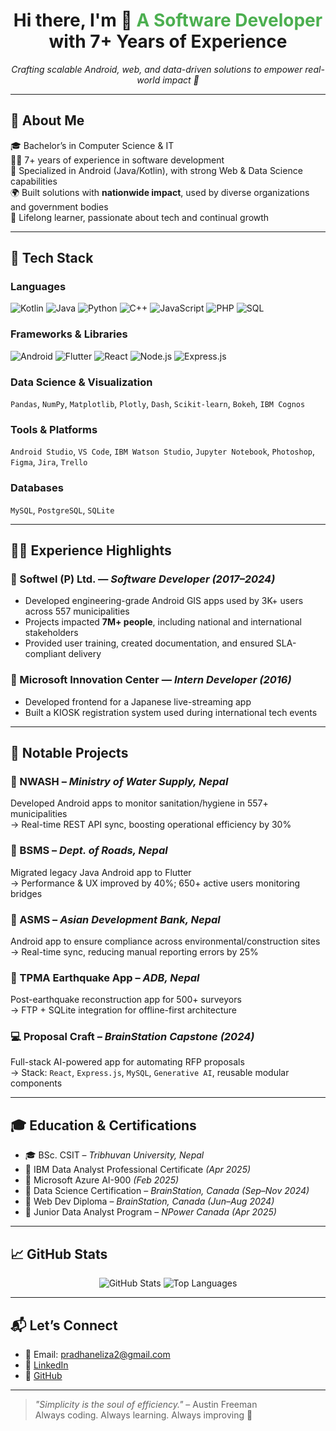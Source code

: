 <h1 align="center">Hi there, I'm 👋 <span style="color:#4CAF50;">A Software Developer</span> with 7+ Years of Experience</h1>
<p align="center">
  <em>Crafting scalable Android, web, and data-driven solutions to empower real-world impact 🚀</em>
</p>

---

## 💼 About Me

🎓 Bachelor’s in Computer Science & IT  
👨‍💻 7+ years of experience in software development  
📱 Specialized in Android (Java/Kotlin), with strong Web & Data Science capabilities  
🌍 Built solutions with **nationwide impact**, used by diverse organizations and government bodies  
🧠 Lifelong learner, passionate about tech and continual growth

---

## 🧰 Tech Stack

### Languages  
![Kotlin](https://img.shields.io/badge/Kotlin-0095D5?style=flat&logo=kotlin&logoColor=white)
![Java](https://img.shields.io/badge/Java-007396?style=flat&logo=java&logoColor=white)
![Python](https://img.shields.io/badge/Python-3776AB?style=flat&logo=python&logoColor=white)
![C++](https://img.shields.io/badge/C++-00599C?style=flat&logo=cplusplus&logoColor=white)
![JavaScript](https://img.shields.io/badge/JavaScript-F7DF1E?style=flat&logo=javascript&logoColor=black)
![PHP](https://img.shields.io/badge/PHP-777BB4?style=flat&logo=php&logoColor=white)
![SQL](https://img.shields.io/badge/SQL-336791?style=flat&logo=postgresql&logoColor=white)

### Frameworks & Libraries  
![Android](https://img.shields.io/badge/Android-3DDC84?style=flat&logo=android&logoColor=white)
![Flutter](https://img.shields.io/badge/Flutter-02569B?style=flat&logo=flutter&logoColor=white)
![React](https://img.shields.io/badge/React-20232A?style=flat&logo=react&logoColor=61DAFB)
![Node.js](https://img.shields.io/badge/Node.js-339933?style=flat&logo=nodedotjs&logoColor=white)
![Express.js](https://img.shields.io/badge/Express.js-000000?style=flat&logo=express&logoColor=white)

### Data Science & Visualization  
`Pandas`, `NumPy`, `Matplotlib`, `Plotly`, `Dash`, `Scikit-learn`, `Bokeh`, `IBM Cognos`

### Tools & Platforms  
`Android Studio`, `VS Code`, `IBM Watson Studio`, `Jupyter Notebook`, `Photoshop`, `Figma`, `Jira`, `Trello`

### Databases  
`MySQL`, `PostgreSQL`, `SQLite`

---

## 👨‍💻 Experience Highlights

### 🚧 Softwel (P) Ltd. — *Software Developer (2017–2024)*  
- Developed engineering-grade Android GIS apps used by 3K+ users across 557 municipalities  
- Projects impacted **7M+ people**, including national and international stakeholders  
- Provided user training, created documentation, and ensured SLA-compliant delivery

### 🧠 Microsoft Innovation Center — *Intern Developer (2016)*  
- Developed frontend for a Japanese live-streaming app  
- Built a KIOSK registration system used during international tech events

---

## 🌟 Notable Projects

### 📱 NWASH – *Ministry of Water Supply, Nepal*  
Developed Android apps to monitor sanitation/hygiene in 557+ municipalities  
→ Real-time REST API sync, boosting operational efficiency by 30%

### 📱 BSMS – *Dept. of Roads, Nepal*  
Migrated legacy Java Android app to Flutter  
→ Performance & UX improved by 40%; 650+ active users monitoring bridges

### 📱 ASMS – *Asian Development Bank, Nepal*  
Android app to ensure compliance across environmental/construction sites  
→ Real-time sync, reducing manual reporting errors by 25%

### 📱 TPMA Earthquake App – *ADB, Nepal*  
Post-earthquake reconstruction app for 500+ surveyors  
→ FTP + SQLite integration for offline-first architecture

### 💻 Proposal Craft – *BrainStation Capstone (2024)*  
Full-stack AI-powered app for automating RFP proposals  
→ Stack: `React`, `Express.js`, `MySQL`, `Generative AI`, reusable modular components

---

## 🎓 Education & Certifications

- 🎓 BSc. CSIT – *Tribhuvan University, Nepal*
- 📜 IBM Data Analyst Professional Certificate *(Apr 2025)*
- 📜 Microsoft Azure AI-900 *(Feb 2025)*
- 📜 Data Science Certification – *BrainStation, Canada* *(Sep–Nov 2024)*
- 📜 Web Dev Diploma – *BrainStation, Canada* *(Jun–Aug 2024)*
- 📜 Junior Data Analyst Program – *NPower Canada* *(Apr 2025)*

---

## 📈 GitHub Stats

<p align="center">
  <img src="https://github-readme-stats.vercel.app/api?username=Elizapr&show_icons=true&theme=tokyonight" alt="GitHub Stats" />
  <img src="https://github-readme-stats.vercel.app/api/top-langs/?username=Elizapr&layout=compact&theme=tokyonight" alt="Top Languages" />
</p>

---

## 📬 Let’s Connect

- 📧 Email: pradhaneliza2@gmail.com  
- 💼 [LinkedIn](https://www.linkedin.com/in/eliza-pradhan)  
- 🐙 [GitHub](https://github.com/Elizapr)

---

> *"Simplicity is the soul of efficiency."* – Austin Freeman  
> Always coding. Always learning. Always improving 💪

<!--
**Elizapr/Elizapr** is a ✨ _special_ ✨ repository because its `README.md` (this file) appears on your GitHub profile.

Here are some ideas to get you started:

- 🔭 I’m currently working on ...
- 🌱 I’m currently learning ...
- 👯 I’m looking to collaborate on ...
- 🤔 I’m looking for help with ...
- 💬 Ask me about ...
- 📫 How to reach me: ...
- 😄 Pronouns: ...
- ⚡ Fun fact: ...
-->
